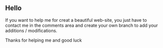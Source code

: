 ## Hello 

If you want to help me for creat a beautiful web-site, 
you just have to contact me in the comments area and 
create your own branch to add your additions / modifications.

Thanks for helping me and good luck
